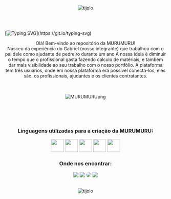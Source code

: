 <div align="center">
  
![tijolo](https://github.com/OFICIALMURUMURU/MURUMURU/assets/135625151/81317928-8884-4efa-b037-16a43fb2d0fd)

</div>
<br>



<br>

[![Typing SVG](https://readme-typing-svg.herokuapp.com/?color=FFE5B4&size=35&center=true&vCenter=true&width=1000&lines=Bem-vindo+a+MURUMURU!;Construindo+no+futuro!)](https://git.io/typing-svg)

<div align="center"> Olá! Bem-vindo ao repositório da MURUMURU! <br>
Nasceu da experiência do Gabriel (nosso integrante) que trabalhou com o pai dele como ajudante de pedreiro durante um ano A nossa ideia é diminuir o tempo que o profissional gasta fazendo cálculo de matériais, e também dar mais visibilidade ao seu trabalho com o nosso portfólio. A plataforma tem três usuários, onde em nossa plataforma era possível conecta-los, eles são: os profissionais, ajudantes e os clientes contratantes.
<br>
<br>
<br>
<div align="center">  
  
![MURUMURUpng](https://github.com/OFICIALMURUMURU/MURUMURU/assets/135625151/75ff2f3a-a4bb-42fb-9e1a-82c4214f3a79)
</div>

<br>
<br>
<br>

<div align="center" </div>

 
  ### Linguagens utilizadas para a criação da MURUMURU:

 <img src="https://cdn.jsdelivr.net/gh/devicons/devicon/icons/react/react-original.svg" width="40" height="40" />
 <img src="https://cdn.jsdelivr.net/gh/devicons/devicon/icons/javascript/javascript-original.svg" width="40" height="40"/> 
 <img src="https://cdn.jsdelivr.net/gh/devicons/devicon/icons/java/java-original.svg" width="40" height="40" />
 <img src="https://cdn.jsdelivr.net/gh/devicons/devicon/icons/mysql/mysql-original.svg"  width="40" height="40"/>
 <img src="https://cdn.jsdelivr.net/gh/devicons/devicon/icons/spring/spring-original.svg"  width="40" height="40" />
          
 


### Onde nos encontrar:
<a href = "mailto:cmp.1a.oficialmurumuru@gmail.com"> <img src="https://img.shields.io/badge/-Gmail-%23333?style=for-the-badge&logo=gmail&logoColor=white" target="_blank"></a>
<a href = "https://www.instagram.com/murumuruplataforma/"> <img src="https://img.shields.io/badge/Instagram-E4405F?style=for-the-badge&logo=instagram&logoColor=white"></a>
<a href="https://www.linkedin.com/company/murumuru-oficial/" target="_blank"><img src="https://img.shields.io/badge/-LinkedIn-%230077B5?style=for-the-badge&logo=linkedin&logoColor=white" style="border-radius: 30px" target="_blank"></a> 
<a href = "https://linktr.ee/MURUMURUoficial"> <img src="https://img.shields.io/badge/linktree-39E09B?style=for-the-badge&logo=linktree&logoColor=white"></a>
<br>
<br>
<div align="center">
  
![tijolo](https://github.com/OFICIALMURUMURU/MURUMURU/assets/135625151/81317928-8884-4efa-b037-16a43fb2d0fd)

</div>
